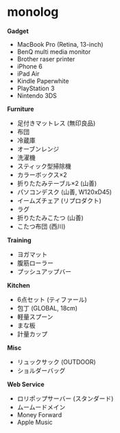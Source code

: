 # monolog

**Gadget**
- MacBook Pro (Retina, 13-inch)
- BenQ multi media monitor
- Brother raser printer
- iPhone 6
- iPad Air
- Kindle Paperwhite
- PlayStation 3
- Nintendo 3DS

**Furniture**
- 足付きマットレス (無印良品)
- 布団
- 冷蔵庫
- オーブンレンジ
- 洗濯機
- スティック型掃除機
- カラーボックス×2
- 折りたたみテーブル×2 (山善)
- パソコンデスク (山善, W120xD45)
- イームズチェア (リプロダクト)
- ラグ
- 折りたたみこたつ (山善)
- こたつ布団 (西川)

**Training**
- ヨガマット
- 腹筋ローラー
- プッシュアップバー

**Kitchen**
- 6点セット (ティファール)
- 包丁 (GLOBAL, 18cm)
- 軽量スプーン
- まな板
- 計量カップ

**Misc**
- リュックサック (OUTDOOR)
- ショルダーバッグ

**Web Service**
- ロリポップサーバー (スタンダード)
- ムームードメイン
- Money Forward
- Apple Music
